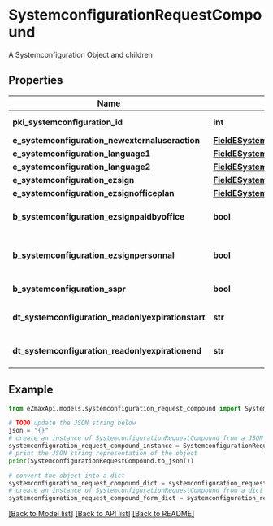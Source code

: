 # SystemconfigurationRequestCompound

A Systemconfiguration Object and children

## Properties

Name | Type | Description | Notes
------------ | ------------- | ------------- | -------------
**pki_systemconfiguration_id** | **int** | The unique ID of the Systemconfiguration | [optional] 
**e_systemconfiguration_newexternaluseraction** | [**FieldESystemconfigurationNewexternaluseraction**](FieldESystemconfigurationNewexternaluseraction.md) |  | 
**e_systemconfiguration_language1** | [**FieldESystemconfigurationLanguage1**](FieldESystemconfigurationLanguage1.md) |  | 
**e_systemconfiguration_language2** | [**FieldESystemconfigurationLanguage2**](FieldESystemconfigurationLanguage2.md) |  | 
**e_systemconfiguration_ezsign** | [**FieldESystemconfigurationEzsign**](FieldESystemconfigurationEzsign.md) |  | [optional] 
**e_systemconfiguration_ezsignofficeplan** | [**FieldESystemconfigurationEzsignofficeplan**](FieldESystemconfigurationEzsignofficeplan.md) |  | [optional] 
**b_systemconfiguration_ezsignpaidbyoffice** | **bool** | Whether if Ezsign is paid by the company or not | [optional] 
**b_systemconfiguration_ezsignpersonnal** | **bool** | Whether if we allow the creation of personal files in eZsign | 
**b_systemconfiguration_sspr** | **bool** | Whether if we allow SSPR | 
**dt_systemconfiguration_readonlyexpirationstart** | **str** | The start date where the system will be in read only | [optional] 
**dt_systemconfiguration_readonlyexpirationend** | **str** | The end date where the system will be in read only | [optional] 

## Example

```python
from eZmaxApi.models.systemconfiguration_request_compound import SystemconfigurationRequestCompound

# TODO update the JSON string below
json = "{}"
# create an instance of SystemconfigurationRequestCompound from a JSON string
systemconfiguration_request_compound_instance = SystemconfigurationRequestCompound.from_json(json)
# print the JSON string representation of the object
print(SystemconfigurationRequestCompound.to_json())

# convert the object into a dict
systemconfiguration_request_compound_dict = systemconfiguration_request_compound_instance.to_dict()
# create an instance of SystemconfigurationRequestCompound from a dict
systemconfiguration_request_compound_form_dict = systemconfiguration_request_compound.from_dict(systemconfiguration_request_compound_dict)
```
[[Back to Model list]](../README.md#documentation-for-models) [[Back to API list]](../README.md#documentation-for-api-endpoints) [[Back to README]](../README.md)


